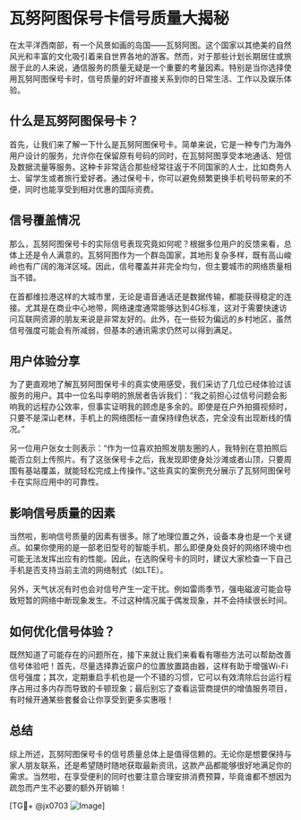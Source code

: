 # 瓦努阿图保号卡信号质量大揭秘

在太平洋西南部，有一个风景如画的岛国——瓦努阿图。这个国家以其绝美的自然风光和丰富的文化吸引着来自世界各地的游客。然而，对于那些计划长期居住或旅居于此的人来说，通信服务的质量无疑是一个重要的考量因素。特别是当你选择使用瓦努阿图保号卡时，信号质量的好坏直接关系到你的日常生活、工作以及娱乐体验。

## 什么是瓦努阿图保号卡？

首先，让我们来了解一下什么是瓦努阿图保号卡。简单来说，它是一种专门为海外用户设计的服务，允许你在保留原有号码的同时，在瓦努阿图享受本地通话、短信及数据流量等服务。这种卡非常适合那些经常往返于不同国家的人士，比如商务人士、留学生或者旅行爱好者。通过保号卡，你可以避免频繁更换手机号码带来的不便，同时也能享受到相对优惠的国际资费。

## 信号覆盖情况

那么，瓦努阿图保号卡的实际信号表现究竟如何呢？根据多位用户的反馈来看，总体上还是令人满意的。瓦努阿图作为一个群岛国家，其地形复杂多样，既有高山峻岭也有广阔的海洋区域。因此，信号覆盖并非完全均匀，但主要城市的网络质量相当不错。

在首都维拉港这样的大城市里，无论是语音通话还是数据传输，都能获得稳定的连接。尤其是在商业中心地带，网络速度通常能够达到4G标准，这对于需要快速访问互联网资源的朋友来说是非常友好的。此外，在一些较为偏远的乡村地区，虽然信号强度可能会有所减弱，但基本的通讯需求仍然可以得到满足。

## 用户体验分享

为了更直观地了解瓦努阿图保号卡的真实使用感受，我们采访了几位已经体验过该服务的用户。其中一位名叫李明的旅居者告诉我们：“我之前担心过信号问题会影响我的远程办公效率，但事实证明我的顾虑是多余的。即使是在户外拍摄视频时，只要不是深山老林，手机上的网络图标一直保持绿色状态，完全没有出现断线的情况。”

另一位用户张女士则表示：“作为一位喜欢拍照发朋友圈的人，我特别在意拍照后能否立刻上传照片。有了这张保号卡之后，我发现即使身处沙滩或者山顶，只要周围有基站覆盖，就能轻松完成上传操作。”这些真实的案例充分展示了瓦努阿图保号卡在实际应用中的可靠性。

## 影响信号质量的因素

当然啦，影响信号质量的因素有很多。除了地理位置之外，设备本身也是一个关键点。如果你使用的是一部老旧型号的智能手机，那么即便身处良好的网络环境中也可能无法发挥出应有的性能。因此，在选购保号卡的同时，建议大家检查一下自己手机是否支持当前主流的网络制式（如LTE）。

另外，天气状况有时也会对信号产生一定干扰。例如雷雨季节，强电磁波可能会导致短暂的网络中断现象发生。不过这种情况属于偶发现象，并不会持续很长时间。

## 如何优化信号体验？

既然知道了可能存在的问题所在，接下来就让我们来看看有哪些方法可以帮助改善信号体验吧！首先，尽量选择靠近窗户的位置放置路由器，这样有助于增强Wi-Fi信号强度；其次，定期重启手机也是一个不错的习惯，它可以有效清除后台运行程序占用过多内存而导致的卡顿现象；最后别忘了查看运营商提供的增值服务项目，有时候开通某些套餐会让你享受到更多实惠哦！

## 总结

综上所述，瓦努阿图保号卡的信号质量总体上是值得信赖的。无论你是想要保持与家人朋友联系，还是希望随时随地获取最新资讯，这款产品都能够很好地满足你的需求。当然啦，在享受便利的同时也要注意合理安排消费预算，毕竟谁都不想因为疏忽而产生不必要的额外开销嘛！

[TG💪+ @jx0703 ![Image](https://github.com/user-attachments/assets/dbca1d08-cadb-493c-b0ec-ad6f7a83f270)]